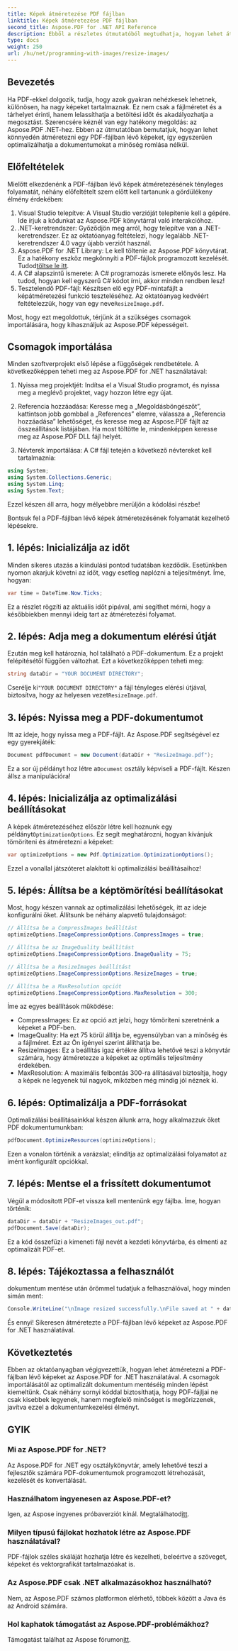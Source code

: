 ```yaml
---
title: Képek átméretezése PDF fájlban
linktitle: Képek átméretezése PDF fájlban
second_title: Aspose.PDF for .NET API Reference
description: Ebből a részletes útmutatóból megtudhatja, hogyan lehet átméretezni a PDF-fájlban lévő képeket az Aspose.PDF for .NET használatával. Optimalizálja a fájlméretet a minőség elvesztése nélkül.
type: docs
weight: 250
url: /hu/net/programming-with-images/resize-images/
---
```

## Bevezetés

Ha PDF-ekkel dolgozik, tudja, hogy azok gyakran nehézkesek lehetnek, különösen, ha nagy képeket tartalmaznak. Ez nem csak a fájlméretet és a tárhelyet érinti, hanem lelassíthatja a betöltési időt és akadályozhatja a megosztást. Szerencsére kéznél van egy hatékony megoldás: az Aspose.PDF .NET-hez. Ebben az útmutatóban bemutatjuk, hogyan lehet könnyedén átméretezni egy PDF-fájlban lévő képeket, így egyszerűen optimalizálhatja a dokumentumokat a minőség romlása nélkül.

## Előfeltételek

Mielőtt elkezdenénk a PDF-fájlban lévő képek átméretezésének tényleges folyamatát, néhány előfeltételt szem előtt kell tartanunk a gördülékeny élmény érdekében:

1. Visual Studio telepítve: A Visual Studio verzióját telepítenie kell a gépére. Ide írjuk a kódunkat az Aspose.PDF könyvtárral való interakcióhoz.
2. .NET-keretrendszer: Győződjön meg arról, hogy telepítve van a .NET-keretrendszer. Ez az oktatóanyag feltételezi, hogy legalább .NET-keretrendszer 4.0 vagy újabb verziót használ.
3. Aspose.PDF for .NET Library: Le kell töltenie az Aspose.PDF könyvtárat. Ez a hatékony eszköz megkönnyíti a PDF-fájlok programozott kezelését. Tudod[töltse le itt](https://releases.aspose.com/pdf/net/).
4. A C# alapszintű ismerete: A C# programozás ismerete előnyös lesz. Ha tudod, hogyan kell egyszerű C# kódot írni, akkor minden rendben lesz!
5.  Tesztelendő PDF-fájl: Készítsen elő egy PDF-mintafájlt a képátméretezési funkció teszteléséhez. Az oktatóanyag kedvéért feltételezzük, hogy van egy neve`ResizeImage.pdf`.

Most, hogy ezt megoldottuk, térjünk át a szükséges csomagok importálására, hogy kihasználjuk az Aspose.PDF képességeit.

## Csomagok importálása

Minden szoftverprojekt első lépése a függőségek rendbetétele. A következőképpen teheti meg az Aspose.PDF for .NET használatával:

1. Nyissa meg projektjét: Indítsa el a Visual Studio programot, és nyissa meg a meglévő projektet, vagy hozzon létre egy újat.

2. Referencia hozzáadása: Keresse meg a „Megoldásböngészőt”, kattintson jobb gombbal a „References” elemre, válassza a „Referencia hozzáadása” lehetőséget, és keresse meg az Aspose.PDF fájlt az összeállítások listájában. Ha most töltötte le, mindenképpen keresse meg az Aspose.PDF DLL fájl helyét.

3. Névterek importálása: A C# fájl tetején a következő névtereket kell tartalmaznia:

```csharp
using System;
using System.Collections.Generic;
using System.Linq;
using System.Text;
```

Ezzel készen áll arra, hogy mélyebbre merüljön a kódolási részbe!

Bontsuk fel a PDF-fájlban lévő képek átméretezésének folyamatát kezelhető lépésekre.

## 1. lépés: Inicializálja az időt

Minden sikeres utazás a kiindulási pontod tudatában kezdődik. Esetünkben nyomon akarjuk követni az időt, vagy esetleg naplózni a teljesítményt. Íme, hogyan:

```csharp
var time = DateTime.Now.Ticks;
```

Ez a részlet rögzíti az aktuális időt pipával, ami segíthet mérni, hogy a későbbiekben mennyi ideig tart az átméretezési folyamat.

## 2. lépés: Adja meg a dokumentum elérési útját

Ezután meg kell határoznia, hol található a PDF-dokumentum. Ez a projekt felépítésétől függően változhat. Ezt a következőképpen teheti meg:

```csharp
string dataDir = "YOUR DOCUMENT DIRECTORY";
```

 Cserélje ki`"YOUR DOCUMENT DIRECTORY"` a fájl tényleges elérési útjával, biztosítva, hogy az helyesen vezet`ResizeImage.pdf`.

## 3. lépés: Nyissa meg a PDF-dokumentumot

Itt az ideje, hogy nyissa meg a PDF-fájlt. Az Aspose.PDF segítségével ez egy gyerekjáték:

```csharp
Document pdfDocument = new Document(dataDir + "ResizeImage.pdf");
```

 Ez a sor új példányt hoz létre a`Document` osztály képviseli a PDF-fájlt. Készen állsz a manipulációra!

## 4. lépés: Inicializálja az optimalizálási beállításokat

 A képek átméretezéséhez először létre kell hoznunk egy példányt`OptimizationOptions`. Ez segít meghatározni, hogyan kívánjuk tömöríteni és átméretezni a képeket:

```csharp
var optimizeOptions = new Pdf.Optimization.OptimizationOptions();
```

Ezzel a vonallal játszóteret alakított ki optimalizálási beállításaihoz!

## 5. lépés: Állítsa be a képtömörítési beállításokat

Most, hogy készen vannak az optimalizálási lehetőségek, itt az ideje konfigurálni őket. Állítsunk be néhány alapvető tulajdonságot:

```csharp
// Állítsa be a CompressImages beállítást
optimizeOptions.ImageCompressionOptions.CompressImages = true;

// Állítsa be az ImageQuality beállítást
optimizeOptions.ImageCompressionOptions.ImageQuality = 75;

// Állítsa be a ResizeImages beállítást
optimizeOptions.ImageCompressionOptions.ResizeImages = true;

// Állítsa be a MaxResolution opciót
optimizeOptions.ImageCompressionOptions.MaxResolution = 300;
```

Íme az egyes beállítások működése:
- CompressImages: Ez az opció azt jelzi, hogy tömöríteni szeretnénk a képeket a PDF-ben.
- ImageQuality: Ha ezt 75 körül állítja be, egyensúlyban van a minőség és a fájlméret. Ezt az Ön igényei szerint állíthatja be.
- ResizeImages: Ez a beállítás igaz értékre állítva lehetővé teszi a könyvtár számára, hogy átméretezze a képeket az optimális teljesítmény érdekében.
- MaxResolution: A maximális felbontás 300-ra állításával biztosítja, hogy a képek ne legyenek túl nagyok, miközben még mindig jól néznek ki.

## 6. lépés: Optimalizálja a PDF-forrásokat

Optimalizálási beállításainkkal készen állunk arra, hogy alkalmazzuk őket PDF dokumentumunkban:

```csharp
pdfDocument.OptimizeResources(optimizeOptions);
```

Ezen a vonalon történik a varázslat; elindítja az optimalizálási folyamatot az imént konfigurált opciókkal.

## 7. lépés: Mentse el a frissített dokumentumot

Végül a módosított PDF-et vissza kell mentenünk egy fájlba. Íme, hogyan történik:

```csharp
dataDir = dataDir + "ResizeImages_out.pdf";
pdfDocument.Save(dataDir);
```

Ez a kód összefűzi a kimeneti fájl nevét a kezdeti könyvtárba, és elmenti az optimalizált PDF-et.

## 8. lépés: Tájékoztassa a felhasználót

dokumentum mentése után örömmel tudatjuk a felhasználóval, hogy minden simán ment:

```csharp
Console.WriteLine("\nImage resized successfully.\nFile saved at " + dataDir);
```

És ennyi! Sikeresen átméretezte a PDF-fájlban lévő képeket az Aspose.PDF for .NET használatával.

## Következtetés

Ebben az oktatóanyagban végigvezettük, hogyan lehet átméretezni a PDF-fájlban lévő képeket az Aspose.PDF for .NET használatával. A csomagok importálásától az optimalizált dokumentum mentéséig minden lépést kiemeltünk. Csak néhány sornyi kóddal biztosíthatja, hogy PDF-fájljai ne csak kisebbek legyenek, hanem megfelelő minőséget is megőrizzenek, javítva ezzel a dokumentumkezelési élményt.

## GYIK

### Mi az Aspose.PDF for .NET?
Az Aspose.PDF for .NET egy osztálykönyvtár, amely lehetővé teszi a fejlesztők számára PDF-dokumentumok programozott létrehozását, kezelését és konvertálását.

### Használhatom ingyenesen az Aspose.PDF-et?
 Igen, az Aspose ingyenes próbaverziót kínál. Megtalálhatod[itt](https://releases.aspose.com/).

### Milyen típusú fájlokat hozhatok létre az Aspose.PDF használatával?
PDF-fájlok széles skáláját hozhatja létre és kezelheti, beleértve a szöveget, képeket és vektorgrafikát tartalmazóakat is.

### Az Aspose.PDF csak .NET alkalmazásokhoz használható?
Nem, az Aspose.PDF számos platformon elérhető, többek között a Java és az Android számára.

### Hol kaphatok támogatást az Aspose.PDF-problémákhoz?
 Támogatást találhat az Aspose fórumon[itt](https://forum.aspose.com/c/pdf/10).
